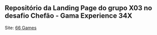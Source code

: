 ## Repositório da Landing Page do grupo X03 no desafio Chefão - Gama Experience 34X

Site: [66 Games](https://66games.netlify.app/)

